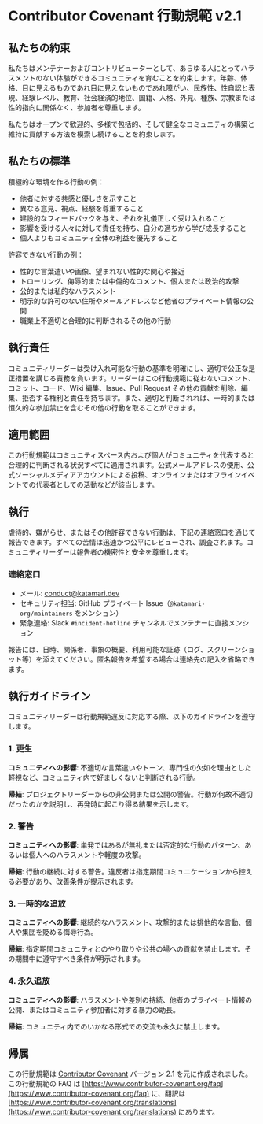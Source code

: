 # Contributor Covenant 行動規範 v2.1

## 私たちの約束

私たちはメンテナーおよびコントリビューターとして、あらゆる人にとってハラスメントのない体験ができるコミュニティを育むことを約束します。年齢、体格、目に見えるものであれ目に見えないものであれ障がい、民族性、性自認と表現、経験レベル、教育、社会経済的地位、国籍、人格、外見、種族、宗教または性的指向に関係なく、参加者を尊重します。

私たちはオープンで歓迎的、多様で包括的、そして健全なコミュニティの構築と維持に貢献する方法を模索し続けることを約束します。

## 私たちの標準

積極的な環境を作る行動の例：

- 他者に対する共感と優しさを示すこと
- 異なる意見、視点、経験を尊重すること
- 建設的なフィードバックを与え、それを礼儀正しく受け入れること
- 影響を受ける人々に対して責任を持ち、自分の過ちから学び成長すること
- 個人よりもコミュニティ全体の利益を優先すること

許容できない行動の例：

- 性的な言葉遣いや画像、望まれない性的な関心や接近
- トローリング、侮辱的または中傷的なコメント、個人または政治的攻撃
- 公的または私的なハラスメント
- 明示的な許可のない住所やメールアドレスなど他者のプライベート情報の公開
- 職業上不適切と合理的に判断されるその他の行動

## 執行責任

コミュニティリーダーは受け入れ可能な行動の基準を明確にし、適切で公正な是正措置を講じる責務を負います。リーダーはこの行動規範に従わないコメント、コミット、コード、Wiki 編集、Issue、Pull Request その他の貢献を削除、編集、拒否する権利と責任を持ちます。また、適切と判断されれば、一時的または恒久的な参加禁止を含むその他の行動を取ることができます。

## 適用範囲

この行動規範はコミュニティスペース内および個人がコミュニティを代表すると合理的に判断される状況すべてに適用されます。公式メールアドレスの使用、公式ソーシャルメディアアカウントによる投稿、オンラインまたはオフラインイベントでの代表者としての活動などが該当します。

## 執行

虐待的、嫌がらせ、またはその他許容できない行動は、下記の連絡窓口を通じて報告できます。すべての苦情は迅速かつ公平にレビューされ、調査されます。コミュニティリーダーは報告者の機密性と安全を尊重します。

### 連絡窓口

- メール: [conduct@katamari.dev](mailto:conduct@katamari.dev)
- セキュリティ担当: GitHub プライベート Issue（`@katamari-org/maintainers` をメンション）
- 緊急連絡: Slack `#incident-hotline` チャンネルでメンテナーに直接メンション

報告には、日時、関係者、事象の概要、利用可能な証跡（ログ、スクリーンショット等）を添えてください。匿名報告を希望する場合は連絡先の記入を省略できます。

## 執行ガイドライン

コミュニティリーダーは行動規範違反に対応する際、以下のガイドラインを遵守します。

### 1. 更生

**コミュニティへの影響**: 不適切な言葉遣いやトーン、専門性の欠如を理由とした軽視など、コミュニティ内で好ましくないと判断される行動。

**帰結**: プロジェクトリーダーからの非公開または公開の警告。行動が何故不適切だったのかを説明し、再発時に起こり得る結果を示します。

### 2. 警告

**コミュニティへの影響**: 単発ではあるが無礼または否定的な行動のパターン、あるいは個人へのハラスメントや軽度の攻撃。

**帰結**: 行動の継続に対する警告。違反者は指定期間コミュニケーションから控える必要があり、改善条件が提示されます。

### 3. 一時的な追放

**コミュニティへの影響**: 継続的なハラスメント、攻撃的または排他的な言動、個人や集団を貶める侮辱行為。

**帰結**: 指定期間コミュニティとのやり取りや公共の場への貢献を禁止します。その期間中に遵守すべき条件が明示されます。

### 4. 永久追放

**コミュニティへの影響**: ハラスメントや差別の持続、他者のプライベート情報の公開、またはコミュニティ参加者に対する暴力の助長。

**帰結**: コミュニティ内でのいかなる形式での交流も永久に禁止します。

## 帰属

この行動規範は [Contributor Covenant](https://www.contributor-covenant.org/version/2/1/code_of_conduct.html) バージョン 2.1 を元に作成されました。この行動規範の FAQ は [https://www.contributor-covenant.org/faq](https://www.contributor-covenant.org/faq) に、翻訳は [https://www.contributor-covenant.org/translations](https://www.contributor-covenant.org/translations) にあります。

